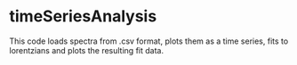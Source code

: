 # timeSeriesAnalysis

This code loads spectra from .csv format, plots them as a time series, fits to lorentzians and plots the resulting fit data.
